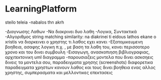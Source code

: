 # LearningPlatform





steilo teleia
-nabalos thn akrh


-Διαγνωσης Λαθων
	-Να διακρινει δυο λαθη
		-Λογικα, Συντακτικά 
		-Αλγοριθμος string matching similarity: na diakrinei ti eidous lathos ekane o xristis
		να διαρκεινει ο χρηστης τι λαθος εχει κανει 
		-Εξατομικευμενη βοηθεια, ασαφης λογικη π.χ. , με βαση τα λαθη του, κανει περισσοτερο χρονο και του δινει συμβουλη
		-Εισαγωγη, ανασκοπιηση βιβλιογραφιας, αρχιτεκτονικη uml διαγραμμα  -παρουσιαζεις μοντελα που δινει ασκσηεις δινεις  τα μοντελα σου,  παραδειγματα χρησης  (screenshots) διαφορετικα παραδειγματα χρηστων κανουν λαθος και τους δινει βοηθεια ενας αλλος χρηστης, συμπερασματα και μελλοντικες επεκτασεις
		